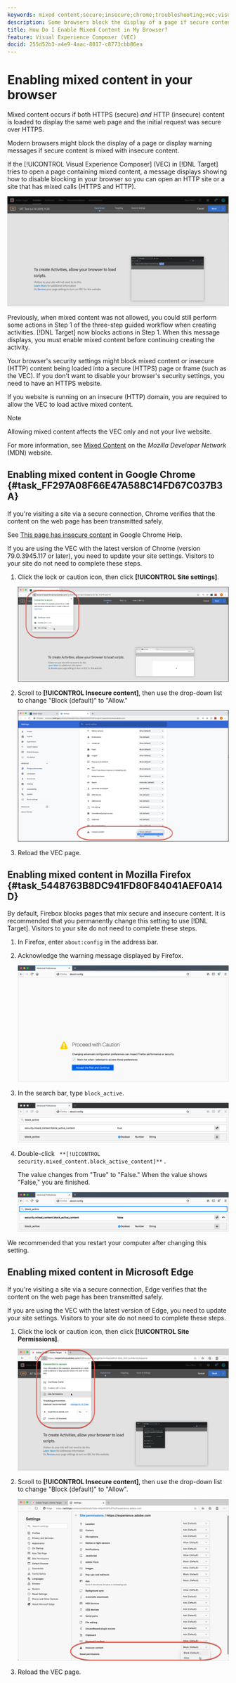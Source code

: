 ```yaml
---
keywords: mixed content;secure;insecure;chrome;troubleshooting;vec;visual experience composer;unsecure;http;https;firefox;internet explorer
description: Some browsers block the display of a page if secure content is mixed with insecure content. Learn how to enable mixed content in Chrome, Firefox, and Edge.
title: How Do I Enable Mixed Content in My Browser?
feature: Visual Experience Composer (VEC)
docid: 255d52b3-a4e9-4aac-8017-c8773cbb86ea
---
```


# Enabling mixed content in your browser

Mixed content occurs if both HTTPS (secure) *and* HTTP (insecure) content is loaded to display the same web page and the initial request was secure over HTTPS.

Modern browsers might block the display of a page or display warning messages if secure content is mixed with insecure content.

If the [!UICONTROL Visual Experience Composer] (VEC) in [!DNL Target] tries to open a page containing mixed content, a message displays showing how to disable blocking in your browser so you can open an HTTP site or a site that has mixed calls (HTTPS and HTTP).

![mixed content warning](/help/c-experiences/c-visual-experience-composer/r-troubleshoot-composer/assets/mixed_content_warning.png)

Previously, when mixed content was not allowed, you could still perform some actions in Step 1 of the three-step guided workflow when creating activities. [!DNL Target] now blocks actions in Step 1. When this message displays, you must enable mixed content before continuing creating the activity.

Your browser's security settings might block mixed content or insecure (HTTP) content being loaded into a secure (HTTPS) page or frame (such as the VEC). If you don't want to disable your browser's security settings, you need to have an HTTPS website.

If you website is running on an insecure (HTTP) domain, you are required to allow the VEC to load active mixed content.

>[!NOTE]
>
>Allowing mixed content affects the VEC only and not your live website.

For more information, see [Mixed Content](https://developer.mozilla.org/en-US/docs/Web/Security/Mixed_content) on the *Mozilla Developer Network* (MDN) website.

## Enabling mixed content in Google Chrome {#task_FF297A08F66E47A588C14FD67C037B3A}

If you're visiting a site via a secure connection, Chrome verifies that the content on the web page has been transmitted safely.

See [This page has insecure content](https://support.google.com/chrome/answer/1342714?hl=en) in Google Chrome Help.

If you are using the VEC with the latest version of Chrome (version 79.0.3945.117 or later), you need to update your site settings. Visitors to your site do not need to complete these steps.

1. Click the lock or caution icon, then click **[!UICONTROL Site settings]**. 

   ![Site Settings](/help/c-experiences/c-visual-experience-composer/r-troubleshoot-composer/assets/site-settings.png)

1. Scroll to **[!UICONTROL Insecure content]**, then use the drop-down list to change "Block (default)" to "Allow."

   ![Insecure content](/help/c-experiences/c-visual-experience-composer/r-troubleshoot-composer/assets/insecure-content.png)

1. Reload the VEC page.

## Enabling mixed content in Mozilla Firefox {#task_5448763B8DC941FD80F84041AEF0A14D}

By default, Firebox blocks pages that mix secure and insecure content. It is recommended that you permanently change this setting to use [!DNL Target]. Visitors to your site do not need to complete these steps.

1. In Firefox, enter `about:config` in the address bar.
1. Acknowledge the warning message displayed by Firefox.

   ![Firefox warning](/help/c-experiences/c-visual-experience-composer/r-troubleshoot-composer/assets/firefox.png)

1. In the search bar, type `block_active`.

   ![Firefox block active setting](/help/c-experiences/c-visual-experience-composer/r-troubleshoot-composer/assets/firefox3.png)

1. Double-click ` **[!UICONTROL security.mixed_content.block_active_content]**` .

   The value changes from "True" to "False." When the value shows "False," you are finished. 

   ![Firefox security](/help/c-experiences/c-visual-experience-composer/r-troubleshoot-composer/assets/firefox2.png)

We recommended that you restart your computer after changing this setting.

## Enabling mixed content in Microsoft Edge

If you're visiting a site via a secure connection, Edge verifies that the content on the web page has been transmitted safely.

If you are using the VEC with the latest version of Edge, you need to update your site settings. Visitors to your site do not need to complete these steps.

1. Click the lock or caution icon, then click **[!UICONTROL Site Permissions]**. 

   ![Site Permissions in Microsoft Edge](/help/c-experiences/c-visual-experience-composer/r-troubleshoot-composer/assets/ms-edge.png)

1. Scroll to **[!UICONTROL Insecure content]**, then use the drop-down list to change "Block (default)" to "Allow".

   ![Insecure content](/help/c-experiences/c-visual-experience-composer/r-troubleshoot-composer/assets/ms-edge-2.png)

1. Reload the VEC page.